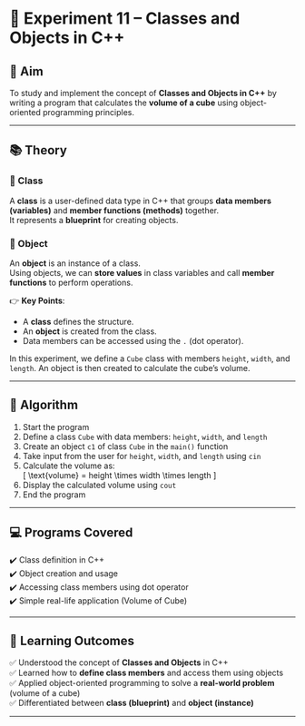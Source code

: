 # 🧮 Experiment 11 – Classes and Objects in C++

## 🎯 Aim
To study and implement the concept of **Classes and Objects in C++** by writing a program that calculates the **volume of a cube** using object-oriented programming principles.

---

## 📚 Theory

### 🔹 Class
A **class** is a user-defined data type in C++ that groups **data members (variables)** and **member functions (methods)** together.  
It represents a **blueprint** for creating objects.

### 🔹 Object
An **object** is an instance of a class.  
Using objects, we can **store values** in class variables and call **member functions** to perform operations.

👉 **Key Points**:
- A **class** defines the structure.  
- An **object** is created from the class.  
- Data members can be accessed using the `.` (dot operator).  

In this experiment, we define a `Cube` class with members `height`, `width`, and `length`. An object is then created to calculate the cube’s volume.

---

## 📝 Algorithm

1. Start the program  
2. Define a class `Cube` with data members: `height`, `width`, and `length`  
3. Create an object `c1` of class `Cube` in the `main()` function  
4. Take input from the user for `height`, `width`, and `length` using `cin`  
5. Calculate the volume as:  
   \[
   \text{volume} = height \times width \times length
   \]
6. Display the calculated volume using `cout`  
7. End the program  

---

## 💻 Programs Covered
✔️ Class definition in C++  
✔️ Object creation and usage  
✔️ Accessing class members using dot operator  
✔️ Simple real-life application (Volume of Cube)  

---

## 🚀 Learning Outcomes
✅ Understood the concept of **Classes and Objects** in C++  
✅ Learned how to **define class members** and access them using objects  
✅ Applied object-oriented programming to solve a **real-world problem** (volume of a cube)  
✅ Differentiated between **class (blueprint)** and **object (instance)**  

---
